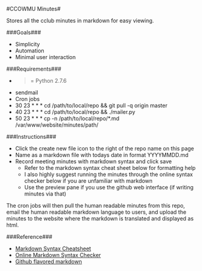 #CCOWMU Minutes#

Stores all the cclub minutes in markdown for easy viewing.

###Goals###
* Simplicity
* Automation
* Minimal user interaction

###Requirements###
* >= Python 2.7.6
* sendmail
* Cron jobs
 * 30 23 \* \* \* cd /path/to/local/repo && git pull -q origin master
 * 40 23 \* \* \* cd /path/to/local/repo && ./mailer.py
 * 50 23 \* \* \* cp -n /path/to/local/repo/*.md /var/www/website/minutes/path/

###Instructions###
* Click the create new file icon to the right of the repo name on this page
* Name as a markdown file with todays date in format YYYYMMDD.md
* Record meeting minutes with markdown syntax and click save
  * Refer to the markdown syntax cheat sheet below for formatting help
  * I also highly suggest running the minutes through the online syntax checker below if you are unfamiliar with markdown
  * Use the preview pane if you use the github web interface (if writing minutes via that)

The cron jobs will then pull the human readable minutes from this repo, email the human readable markdown language to users, and upload the minutes to the website where the markdown is translated and displayed as html.

###Reference###
* [Markdown Syntax Cheatsheet](http://scottboms.com/downloads/documentation/markdown_cheatsheet.pdf)
* [Online Markdown Syntax Checker](http://www.markdownviewer.com/)
* [Github flavored markdown](https://help.github.com/articles/github-flavored-markdown)
